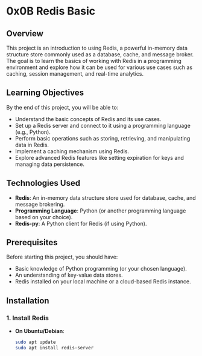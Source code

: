 # 0x0B Redis Basic

## Overview
This project is an introduction to using Redis, a powerful in-memory data structure store commonly used as a database, cache, and message broker. The goal is to learn the basics of working with Redis in a programming environment and explore how it can be used for various use cases such as caching, session management, and real-time analytics.

## Learning Objectives
By the end of this project, you will be able to:
- Understand the basic concepts of Redis and its use cases.
- Set up a Redis server and connect to it using a programming language (e.g., Python).
- Perform basic operations such as storing, retrieving, and manipulating data in Redis.
- Implement a caching mechanism using Redis.
- Explore advanced Redis features like setting expiration for keys and managing data persistence.

## Technologies Used
- **Redis**: An in-memory data structure store used for database, cache, and message brokering.
- **Programming Language**: Python (or another programming language based on your choice).
- **Redis-py**: A Python client for Redis (if using Python).

## Prerequisites
Before starting this project, you should have:
- Basic knowledge of Python programming (or your chosen language).
- An understanding of key-value data stores.
- Redis installed on your local machine or a cloud-based Redis instance.

## Installation

### 1. Install Redis
- **On Ubuntu/Debian**:
  ```bash
  sudo apt update
  sudo apt install redis-server
